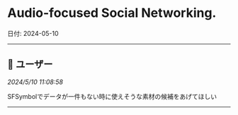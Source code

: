 # Audio-focused Social Networking.

日付: 2024-05-10

---

## 👤 ユーザー
*2024/5/10 11:08:58*

SFSymbolでデータが一件もない時に使えそうな素材の候補をあげてほしい

---
